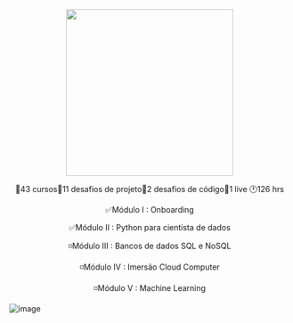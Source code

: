 <div align="center"> 
 <img height="300em" src="https://hermes.digitalinnovation.one/tracks/342f7392-a8b5-421f-bea9-d29f1fd8aae9.png">



🔸43 cursos🔸11 desafios de projeto🔸2 desafios de código🔸1 live 🕐126 hrs

✅Módulo I :  Onboarding

✅Módulo II : Python para cientista de dados

◽Módulo III : Bancos de dados SQL e NoSQL

◽Módulo IV : Imersão Cloud Computer

◽Módulo V : Machine Learning
</div>

 ![image](https://user-images.githubusercontent.com/89542446/198681714-ddad802d-a28e-4a5a-a4e3-1af8d7134396.png)
